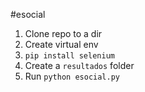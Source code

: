 #esocial

1. Clone repo to a dir
2. Create virtual env
3. ``` pip install selenium ```
4. Create a ``` resultados ``` folder
5. Run ``` python esocial.py ```